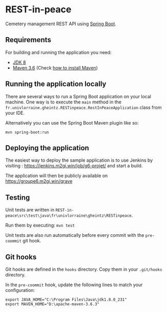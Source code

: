 # REST-in-peace

Cemetery management REST API using [Spring Boot](http://projects.spring.io/spring-boot/).


## Requirements

For building and running the application you need:

- [JDK 8](https://www.oracle.com/technetwork/java/javase/downloads/jdk8-downloads-2133151.html)
- [Maven 3.6](https://maven.apache.org) (Check [how to install Maven](https://howtodoinjava.com/maven/how-to-install-maven-on-windows/))

## Running the application locally

There are several ways to run a Spring Boot application on your local machine. One way is to execute the `main` method in the `fr.univlorraine.gheintz.RESTinpeace.RestInPeaceApplication` class from your IDE.

Alternatively you can use the Spring Boot Maven plugin like so:

```shell
mvn spring-boot:run
```

## Deploying the application

The easiest way to deploy the sample application is to use Jenkins by visiting : https://jenkins.m2gi.win/job/g6-projet/ and start a build. 

The application will then be publicly available on https://groupe6.m2gi.win/grave

## Testing

Unit tests are written in `REST-in-peace\src\test\java\fr\univlorraine\gheintz\RESTinpeace`.

Run them by executing: `mvn test`

Unit tests are also run automatically before every commit with the `pre-coommit` git hook.

## Git hooks

Git hooks are defined in the `hooks` directory. Copy them in your `.git/hooks` directory.

In the `pre-coommit` hook, update the following lines to match your configuration:

```shell script
export JAVA_HOME="C:\Program Files\Java\jdk1.8.0_231"
export MAVEN_HOME="D:\apache-maven-3.6.3"
```
